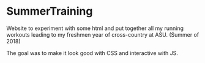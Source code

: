 # SummerTraining
Website to experiment with some html and put together all my running workouts leading to my freshmen year of cross-country at ASU. (Summer of 2018)

The goal was to make it look good with CSS and interactive with JS.
